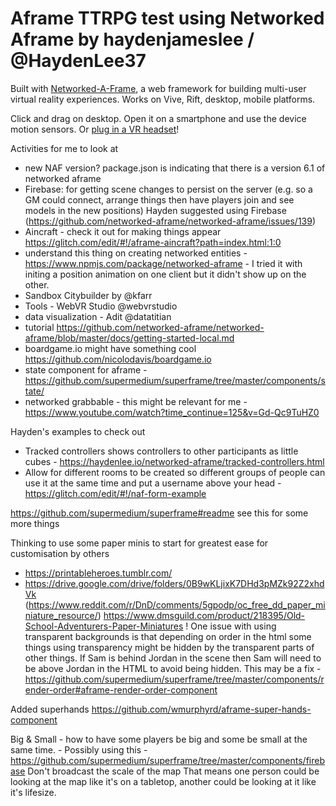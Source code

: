 # Aframe TTRPG test using Networked Aframe by haydenjameslee / @HaydenLee37

Built with [Networked-A-Frame](https://github.com/haydenjameslee/networked-aframe), a web framework for building multi-user virtual reality experiences. Works on Vive, Rift, desktop, mobile platforms.

Click and drag on desktop. Open it on a smartphone and use the device motion sensors. Or [plug in a VR headset](https://webvr.rocks)!

Activities for me to look at
 - new NAF version? package.json is indicating that there is a version 6.1 of networked aframe
 - Firebase: for getting scene changes to persist on the server (e.g. so a GM could connect, arrange things then have players join and see models in the new positions) Hayden suggested using Firebase (https://github.com/networked-aframe/networked-aframe/issues/139)
 - Aincraft - check it out for making things appear  https://glitch.com/edit/#!/aframe-aincraft?path=index.html:1:0
 - understand this thing on creating networked entities - https://www.npmjs.com/package/networked-aframe - I tried it with initing a position animation on one client but it didn't show up on the other.
 - Sandbox Citybuilder by @kfarr
 - Tools - WebVR Studio @webvrstudio
 - data visualization - Adit @datatitian
 - tutorial https://github.com/networked-aframe/networked-aframe/blob/master/docs/getting-started-local.md
 - boardgame.io might have something cool https://github.com/nicolodavis/boardgame.io
 - state component for aframe - https://github.com/supermedium/superframe/tree/master/components/state/
 - networked grabbable - this might be relevant for me -https://www.youtube.com/watch?time_continue=125&v=Gd-Qc9TuHZ0

Hayden's examples to check out
- Tracked controllers shows controllers to other participants as little cubes - https://haydenlee.io/networked-aframe/tracked-controllers.html
- Allow for different rooms to be created so different groups of people can use it at the same time and put a username above your head - https://glitch.com/edit/#!/naf-form-example


https://github.com/supermedium/superframe#readme
see this for some more things

Thinking to use some paper minis to start for greatest ease for customisation by others
 - https://printableheroes.tumblr.com/
 - https://drive.google.com/drive/folders/0B9wKLjixK7DHd3pMZk92Z2xhdVk (https://www.reddit.com/r/DnD/comments/5gpodp/oc_free_dd_paper_miniature_resource/)
 https://www.dmsguild.com/product/218395/Old-School-Adventurers-Paper-Miniatures
 ! One issue with using transparent backgrounds is that depending on order in the html some things using transparency might be hidden by the transparent parts of other things. 
 If Sam is behind Jordan in the scene then Sam will need to be above Jordan in the HTML to avoid being hidden.
 This may be a fix - https://github.com/supermedium/superframe/tree/master/components/render-order#aframe-render-order-component
 
 Added superhands https://github.com/wmurphyrd/aframe-super-hands-component
 
 Big & Small - how to have some players be big and some be small at the same time. - Possibly using this - https://github.com/supermedium/superframe/tree/master/components/firebase
 Don't broadcast the scale of the map
 That means one person could be looking at the map like it's on a tabletop, another could be looking at it like it's lifesize.
 